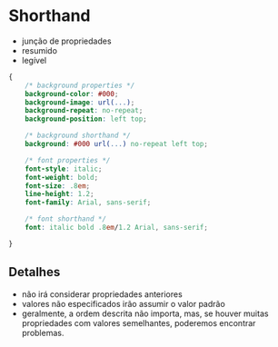# Shorthand

* junção de propriedades
* resumido
* legível

```css
{
    /* background properties */
    background-color: #000;
    background-image: url(...);
    background-repeat: no-repeat;
    background-position: left top;

    /* background shorthand */
    background: #000 url(...) no-repeat left top;

    /* font properties */
    font-style: italic;
    font-weight: bold;
    font-size: .8em;
    line-height: 1.2;
    font-family: Arial, sans-serif;

    /* font shorthand */
    font: italic bold .8em/1.2 Arial, sans-serif;

}
```

## Detalhes

* não irá considerar propriedades anteriores
* valores não especificados irão assumir o valor padrão
* geralmente, a ordem descrita não importa, mas, se houver muitas propriedades
com valores semelhantes, poderemos encontrar problemas.